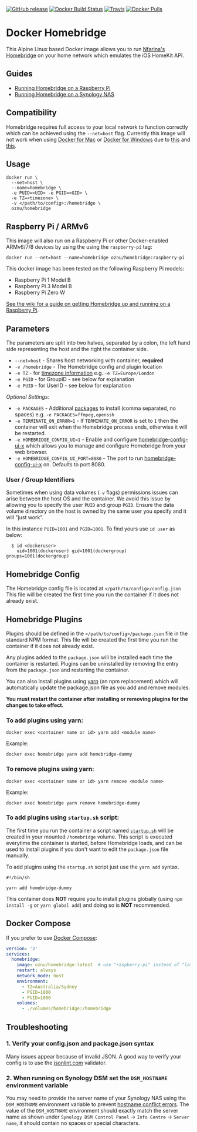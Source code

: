 [![GitHub release](https://img.shields.io/github/release/oznu/docker-homebridge.svg?style=for-the-badge)](https://github.com/oznu/docker-homebridge/releases) [![Docker Build Status](https://img.shields.io/docker/build/oznu/homebridge.svg?label=x64%20build&style=for-the-badge)](https://hub.docker.com/r/oznu/homebridge/) [![Travis](https://img.shields.io/travis/oznu/docker-homebridge.svg?label=arm%20build&style=for-the-badge)](https://travis-ci.org/oznu/docker-homebridge) [![Docker Pulls](https://img.shields.io/docker/pulls/oznu/homebridge.svg?style=for-the-badge)](https://hub.docker.com/r/oznu/homebridge/)

# Docker Homebridge

This Alpine Linux based Docker image allows you to run [Nfarina's](https://github.com/nfarina) [Homebridge](https://github.com/nfarina/homebridge) on your home network which emulates the iOS HomeKit API.

## Guides

- [Running Homebridge on a Raspberry Pi](https://github.com/oznu/docker-homebridge/wiki/Homebridge-on-Raspberry-Pi)
- [Running Homebridge on a Synology NAS](https://github.com/oznu/docker-homebridge/wiki/Homebridge-on-Synology)

## Compatibility

Homebridge requires full access to your local network to function correctly which can be achieved using the ```--net=host``` flag.
Currently this image will not work when using [Docker for Mac](https://docs.docker.com/docker-for-mac/) or [Docker for Windows](https://docs.docker.com/docker-for-windows/) due to [this](https://github.com/docker/for-mac/issues/68) and [this](https://github.com/docker/for-win/issues/543).

## Usage

```shell
docker run \
  --net=host \
  --name=homebridge \
  -e PUID=<UID> -e PGID=<GID> \
  -e TZ=<timezone> \
  -v </path/to/config>:/homebridge \
  oznu/homebridge
```

## Raspberry Pi / ARMv6

This image will also run on a Raspberry Pi or other Docker-enabled ARMv6/7/8 devices by using the using the ```raspberry-pi``` tag:

```
docker run --net=host --name=homebridge oznu/homebridge:raspberry-pi
```

This docker image has been tested on the following Raspberry Pi models:

* Raspberry Pi 1 Model B
* Raspberry Pi 3 Model B
* Raspberry Pi Zero W

[See the wiki for a guide on getting Homebridge up and running on a Raspberry Pi](https://github.com/oznu/docker-homebridge/wiki/Homebridge-on-Raspberry-Pi).

## Parameters

The parameters are split into two halves, separated by a colon, the left hand side representing the host and the right the container side.

* `--net=host` - Shares host networking with container, **required**
* `-v /homebridge` - The Homebridge config and plugin location
* `-e TZ` - for [timezone information](https://en.wikipedia.org/wiki/List_of_tz_database_time_zones) e.g. `-e TZ=Europe/London`
* `-e PGID` - for GroupID - see below for explanation
* `-e PUID` - for UserID - see below for explanation

*Optional Settings:*

* `-e PACKAGES` - Additional [packages](https://pkgs.alpinelinux.org/packages) to install (comma separated, no spaces) e.g. `-e PACKAGES=ffmpeg,openssh`
* `-e TERMINATE_ON_ERROR=1` - If `TERMINATE_ON_ERROR` is set to `1` then the container will exit when the Homebridge process ends, otherwise it will be restarted.
* `-e HOMEBRIDGE_CONFIG_UI=1` - Enable and configure [homebridge-config-ui-x](https://github.com/oznu/homebridge-config-ui-x) which allows you to manage and configure Homebridge from your web browser.
* `-e HOMEBRIDGE_CONFIG_UI_PORT=8080` - The port to run [homebridge-config-ui-x](https://github.com/oznu/homebridge-config-ui-x) on. Defaults to port 8080.

### User / Group Identifiers

Sometimes when using data volumes (`-v` flags) permissions issues can arise between the host OS and the container. We avoid this issue by allowing you to specify the user `PUID` and group `PGID`. Ensure the data volume directory on the host is owned by the same user you specify and it will "just work".

In this instance `PUID=1001` and `PGID=1001`. To find yours use `id user` as below:

```
  $ id <dockeruser>
    uid=1001(dockeruser) gid=1001(dockergroup) groups=1001(dockergroup)
```

## Homebridge Config

The Homebridge config file is located at ```</path/to/config>/config.json```
This file will be created the first time you run the container if it does not already exist.

## Homebridge Plugins

Plugins should be defined in the ```</path/to/config>/package.json``` file in the standard NPM format.
This file will be created the first time you run the container if it does not already exist.

Any plugins added to the `package.json` will be installed each time the container is restarted.
Plugins can be uninstalled by removing the entry from the `package.json` and restarting the container.

You can also install plugins using [yarn](https://yarnpkg.com) (an npm replacement) which will automatically update the package.json file as you add and remove modules.

**You must restart the container after installing or removing plugins for the changes to take effect.**

### To add plugins using yarn:

```
docker exec <container name or id> yarn add <module name>
```

Example:

```
docker exec homebridge yarn add homebridge-dummy
```

### To remove plugins using yarn:

```
docker exec <container name or id> yarn remove <module name>
```

Example:

```
docker exec homebridge yarn remove homebridge-dummy
```

### To add plugins using `startup.sh` script:

The first time you run the container a script named [`startup.sh`](/root/defaults/startup.sh) will be created in your mounted `/homebridge` volume. This script is executed everytime the container is started, before Homebridge loads, and can be used to install plugins if you don't want to edit the `package.json` file manually.

To add plugins using the `startup.sh` script just use the `yarn add` syntax.

```shell
#!/bin/sh

yarn add homebridge-dummy
```

This container does **NOT** require you to install plugins globally (using `npm install -g` or `yarn global add`) and doing so is **NOT** recommended.

## Docker Compose

If you prefer to use [Docker Compose](https://docs.docker.com/compose/):

```yml
version: '2'
services:
  homebridge:
    image: oznu/homebridge:latest  # use "raspberry-pi" instead of "latest" for arm devices
    restart: always
    network_mode: host
    environment:
      - TZ=Australia/Sydney
      - PGID=1000
      - PUID=1000
    volumes:
      - ./volumes/homebridge:/homebridge
```

## Troubleshooting

### 1. Verify your config.json and package.json syntax

Many issues appear because of invalid JSON. A good way to verify your config is to use the [jsonlint.com](http://jsonlint.com/) validator.

### 2. When running on Synology DSM set the `DSM_HOSTNAME` environment variable

You may need to provide the server name of your Synology NAS using the `DSM_HOSTNAME` environment variable to prevent [hostname conflict errors](https://github.com/oznu/docker-homebridge/issues/35). The value of the `DSM_HOSTNAME` environment should exactly match the server name as shown under `Synology DSM Control Panel` -> `Info Centre` -> `Server name`, it should contain no spaces or special characters.
